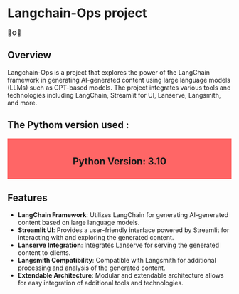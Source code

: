 # Langchain-Ops project

🤖⚙️🔗

## Overview

Langchain-Ops is a project that explores the power of the LangChain framework in generating AI-generated content using large language models (LLMs) such as GPT-based models. The project integrates various tools and technologies including LangChain, Streamlit for UI, Lanserve, Langsmith, and more.

## The Pythom version used : 
<div style="background-color:#ff6666; padding:10px; text-align:center;">
  <h2>Python Version: 3.10</h2>
</div>

## Features

- **LangChain Framework**: Utilizes LangChain for generating AI-generated content based on large language models.
- **Streamlit UI**: Provides a user-friendly interface powered by Streamlit for interacting with and exploring the generated content.
- **Lanserve Integration**: Integrates Lanserve for serving the generated content to clients.
- **Langsmith Compatibility**: Compatible with Langsmith for additional processing and analysis of the generated content.
- **Extendable Architecture**: Modular and extendable architecture allows for easy integration of additional tools and technologies.

